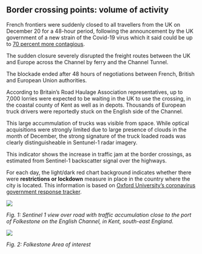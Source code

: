 ## Border crossing points: volume of activity


French frontiers were suddenly closed to all travellers from the UK on December 20 for a 48-hour period, following the announcement by the UK government of a new strain of the Covid-19 virus which it said could be up to [70 percent more contagious](https://www.ft.com/content/40d57a2b-ce51-4000-8526-f366ef4c95e9).

The sudden closure severely disrupted the freight routes between the UK and Europe across the Channel by ferry and the Channel Tunnel.

The blockade ended after 48 hours of negotiations between French, British and European Union authorities.

According to Britain’s Road Haulage Association representatives, up to 7,000 lorries were expected to be waiting in the UK to use the crossing, in the coastal county of Kent as well as in depots. Thousands of European truck drivers were reportedly stuck on the English side of the Channel.

This large accummulation of trucks was visible from space. While optical acquisitions were strongly limited due to large presence of clouds in the month of December, the strong signature of the truck loaded roads was clearly distinguisheable in Sentunel-1 radar imagery.

This indicator shows the increase in traffic jam at the border crossings, as estimated from Sentinel-1 backscatter signal over the highways. 

For each day, the light/dark red chart background indicates whether there were **restrictions or lockdown** measure in place in the country where the city is located. This information is based on [Oxford University’s coronavirus government response tracker](https://covidtracker.bsg.ox.ac.uk/). 

![](./eodash-data/stories/E12b-fig1.png)

*Fig. 1: Sentinel 1 view over road with traffic accumulation close to the port of Folkestone on the English Channel, in Kent, south-east England.*

![](./eodash-data/stories/E12b-fig2.png)

*Fig. 2: Folkestone Area of interest*






